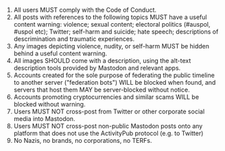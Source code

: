 1. All users MUST comply with the Code of Conduct.
2. All posts with references to the following topics MUST have a useful content warning: violence; sexual content; electoral politics (#auspol, #uspol etc); Twitter; self-harm and suicide; hate speech; descriptions of descrimination and traumatic experiences.
3. Any images depicting violence, nudity, or self-harm MUST be hidden behind a useful content warning.
4. All images SHOULD come with a description, using the alt-text description tools provided by Mastodon and relevant apps.
5. Accounts created for the sole purpose of federating the public timeline to another server ("federation bots") WILL be blocked when found, and servers that host them MAY be server-blocked without notice.
6. Accounts promoting cryptocurrencies and similar scams WILL be blocked without warning.
7. Users MUST NOT cross-post from Twitter or other corporate social media into Mastodon.
8. Users MUST NOT cross-post non-public Mastodon posts onto any platform that does not use the ActivityPub protocol (e.g. to Twitter)
9. No Nazis, no brands, no corporations, no TERFs.
